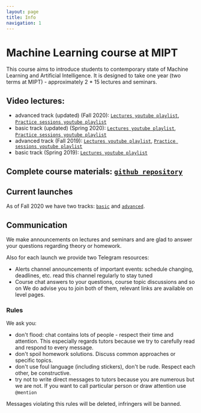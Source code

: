 ```yaml
---
layout: page
title: Info
navigation: 1
---
```


# Machine Learning course at MIPT

This course aims to introduce students to contemporary state of Machine Learning and Artificial Intelligence.
It is designed to take one year (two terms at MIPT) - approximately 2 * 15 lectures and seminars.

## Video lectures: 
* advanced track (updated) (Fall 2020): [`Lectures youtube playlist`](https://www.youtube.com/playlist?list=PL4_hYwCyhAvY7k32D65q3xJVo8X8dc3Ye), [`Practice sessions youtube playlist`](https://www.youtube.com/playlist?list=PL4_hYwCyhAvZLp0CTIDVQr9FtDR_7DaUr)
* basic track (updated) (Spring 2020): [`Lectures youtube playlist`](https://www.youtube.com/playlist?list=PL4_hYwCyhAvZyW6qS58x4uElZgAkMVUvj), [`Practice sessions youtube playlist`](https://www.youtube.com/playlist?list=PL4_hYwCyhAvYPOWn6e44RKxEfRWEsPA1z)
* advanced track (Fall 2019): [`Lectures youtube playlist`](https://www.youtube.com/playlist?list=PL4_hYwCyhAvZeq93ssEUaR47xhvs7IhJM), [`Practice sessions youtube playlist`](https://www.youtube.com/playlist?list=PL4_hYwCyhAvYvuHz_PKlEV-kOsK2bwUBg)
* basic track (Spring 2019): [`Lectures youtube playlist`](https://www.youtube.com/playlist?list=PL4_hYwCyhAvasRqzz4w562ce0esEwS0Mt)

## Complete course materials: [`github repository`](https://github.com/girafe-ai/ml-mipt)


## Current launches

As of Fall 2020 we have two tracks: [`basic`](basic.md) and [`advanced`](advanced.md).

## Communication

We make announcements on lectures and seminars and are glad to answer your questions regarding theory or homework.

Also for each launch we provide two Telegram resourсes:
* Alerts channel
     announcements of important events: schedule changing, deadlines, etc.
     read this channel regularly to stay tuned
* Course chat
    answers to your questions, course topic discussions and so on
We do advise you to join both of them, relevant links are available on level pages.

### Rules

We ask you:
- don't flood: chat contains lots of people - respect their time and attention.
    This especially regards tutors because we try to carefully read and respond to every message.
- don't spoil homework solutions. Discuss common approaches or specific topics.
- don't use foul language (including stickers), don't be rude. Respect each other, be constructive.
- try not to write direct messages to tutors because you are numerous but we are not. If you want to call particular person or draw attention use `@mention`

Messages violating this rules will be deleted, infringers will be banned.
